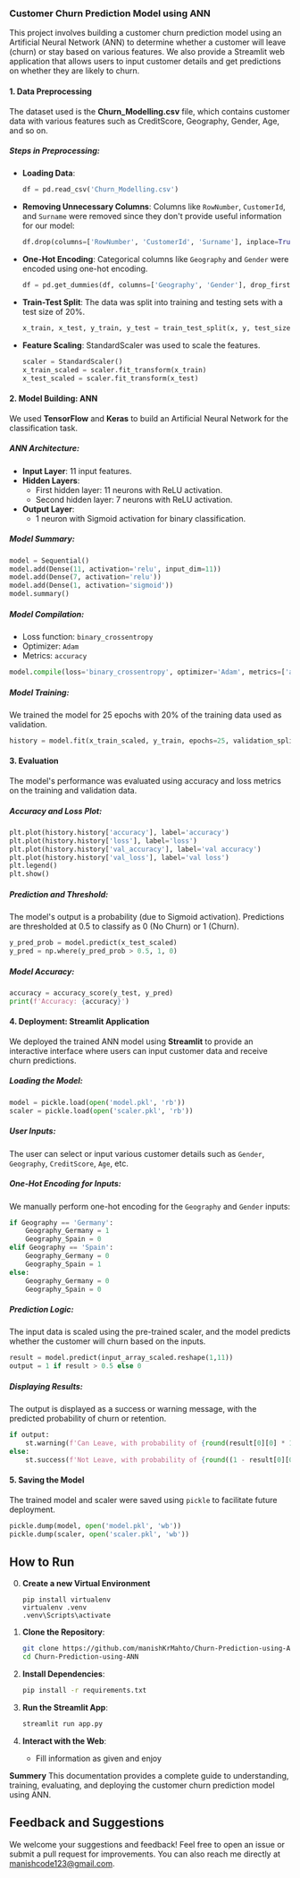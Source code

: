 ### Customer Churn Prediction Model using ANN

This project involves building a customer churn prediction model using an Artificial Neural Network (ANN) to determine whether a customer will leave (churn) or stay based on various features. We also provide a Streamlit web application that allows users to input customer details and get predictions on whether they are likely to churn.

#### **1. Data Preprocessing**
The dataset used is the **Churn_Modelling.csv** file, which contains customer data with various features such as CreditScore, Geography, Gender, Age, and so on.

##### Steps in Preprocessing:
- **Loading Data**: 
  ```python
  df = pd.read_csv('Churn_Modelling.csv')
  ```

- **Removing Unnecessary Columns**: 
  Columns like `RowNumber`, `CustomerId`, and `Surname` were removed since they don't provide useful information for our model:
  ```python
  df.drop(columns=['RowNumber', 'CustomerId', 'Surname'], inplace=True)
  ```

- **One-Hot Encoding**: 
  Categorical columns like `Geography` and `Gender` were encoded using one-hot encoding.
  ```python
  df = pd.get_dummies(df, columns=['Geography', 'Gender'], drop_first=True, dtype=int)
  ```

- **Train-Test Split**:
  The data was split into training and testing sets with a test size of 20%.
  ```python
  x_train, x_test, y_train, y_test = train_test_split(x, y, test_size=0.2, random_state=42)
  ```

- **Feature Scaling**: 
  StandardScaler was used to scale the features.
  ```python
  scaler = StandardScaler()
  x_train_scaled = scaler.fit_transform(x_train)
  x_test_scaled = scaler.fit_transform(x_test)
  ```

#### **2. Model Building: ANN**
We used **TensorFlow** and **Keras** to build an Artificial Neural Network for the classification task.

##### ANN Architecture:
- **Input Layer**: 11 input features.
- **Hidden Layers**: 
  - First hidden layer: 11 neurons with ReLU activation.
  - Second hidden layer: 7 neurons with ReLU activation.
- **Output Layer**: 
  - 1 neuron with Sigmoid activation for binary classification.

##### Model Summary:
```python
model = Sequential()
model.add(Dense(11, activation='relu', input_dim=11))
model.add(Dense(7, activation='relu'))
model.add(Dense(1, activation='sigmoid'))
model.summary()
```

##### Model Compilation:
- Loss function: `binary_crossentropy`
- Optimizer: `Adam`
- Metrics: `accuracy`

```python
model.compile(loss='binary_crossentropy', optimizer='Adam', metrics=['accuracy'])
```

##### Model Training:
We trained the model for 25 epochs with 20% of the training data used as validation.
```python
history = model.fit(x_train_scaled, y_train, epochs=25, validation_split=0.2)
```

#### **3. Evaluation**
The model's performance was evaluated using accuracy and loss metrics on the training and validation data.

##### Accuracy and Loss Plot:
```python
plt.plot(history.history['accuracy'], label='accuracy')
plt.plot(history.history['loss'], label='loss')
plt.plot(history.history['val_accuracy'], label='val accuracy')
plt.plot(history.history['val_loss'], label='val loss')
plt.legend()
plt.show()
```

##### Prediction and Threshold:
The model's output is a probability (due to Sigmoid activation). Predictions are thresholded at 0.5 to classify as 0 (No Churn) or 1 (Churn).
```python
y_pred_prob = model.predict(x_test_scaled)
y_pred = np.where(y_pred_prob > 0.5, 1, 0)
```

##### Model Accuracy:
```python
accuracy = accuracy_score(y_test, y_pred)
print(f'Accuracy: {accuracy}')
```

#### **4. Deployment: Streamlit Application**
We deployed the trained ANN model using **Streamlit** to provide an interactive interface where users can input customer data and receive churn predictions.

##### Loading the Model:
```python
model = pickle.load(open('model.pkl', 'rb'))
scaler = pickle.load(open('scaler.pkl', 'rb'))
```

##### User Inputs:
The user can select or input various customer details such as `Gender`, `Geography`, `CreditScore`, `Age`, etc.

##### One-Hot Encoding for Inputs:
We manually perform one-hot encoding for the `Geography` and `Gender` inputs:
```python
if Geography == 'Germany':
    Geography_Germany = 1
    Geography_Spain = 0 
elif Geography == 'Spain':
    Geography_Germany = 0
    Geography_Spain = 1
else:
    Geography_Germany = 0
    Geography_Spain = 0
```

##### Prediction Logic:
The input data is scaled using the pre-trained scaler, and the model predicts whether the customer will churn based on the inputs.
```python
result = model.predict(input_array_scaled.reshape(1,11))
output = 1 if result > 0.5 else 0
```

##### Displaying Results:
The output is displayed as a success or warning message, with the predicted probability of churn or retention.
```python
if output:
    st.warning(f'Can Leave, with probability of {round(result[0][0] * 100, 3)}%')
else:
    st.success(f'Not Leave, with probability of {round((1 - result[0][0]) * 100, 3)}%')
```

#### **5. Saving the Model**
The trained model and scaler were saved using `pickle` to facilitate future deployment.
```python
pickle.dump(model, open('model.pkl', 'wb'))
pickle.dump(scaler, open('scaler.pkl', 'wb'))
```

## How to Run

0. **Create a new Virtual Environment**
    ```
    pip install virtualenv
    virtualenv .venv
    .venv\Scripts\activate
    ```

1. **Clone the Repository**:
    ```bash
    git clone https://github.com/manishKrMahto/Churn-Prediction-using-ANN.git
    cd Churn-Prediction-using-ANN
    ```

2. **Install Dependencies**:
    ```bash
    pip install -r requirements.txt
    ```

3. **Run the Streamlit App**:
    ```bash
    streamlit run app.py
    ```

4. **Interact with the Web**:
    - Fill information as given and enjoy

**Summery**
This documentation provides a complete guide to understanding, training, evaluating, and deploying the customer churn prediction model using ANN.

## Feedback and Suggestions
We welcome your suggestions and feedback! Feel free to open an issue or submit a pull request for improvements. You can also reach me directly at manishcode123@gmail.com.